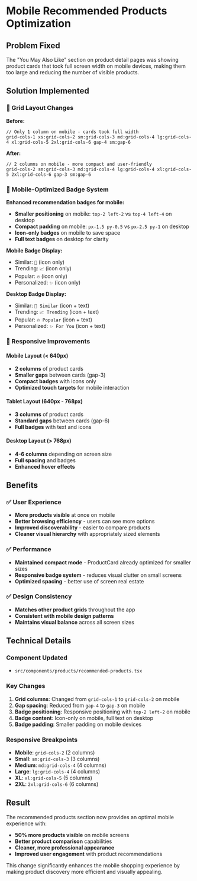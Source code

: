 # Mobile Recommended Products Optimization

## Problem Fixed
The "You May Also Like" section on product detail pages was showing product cards that took full screen width on mobile devices, making them too large and reducing the number of visible products.

## Solution Implemented

### 🔧 Grid Layout Changes
**Before:**
```tsx
// Only 1 column on mobile - cards took full width
grid-cols-1 xs:grid-cols-2 sm:grid-cols-3 md:grid-cols-4 lg:grid-cols-4 xl:grid-cols-5 2xl:grid-cols-6 gap-4 sm:gap-6
```

**After:**
```tsx
// 2 columns on mobile - more compact and user-friendly
grid-cols-2 sm:grid-cols-3 md:grid-cols-4 lg:grid-cols-4 xl:grid-cols-5 2xl:grid-cols-6 gap-3 sm:gap-6
```

### 📱 Mobile-Optimized Badge System
**Enhanced recommendation badges for mobile:**
- **Smaller positioning** on mobile: `top-2 left-2` vs `top-4 left-4` on desktop
- **Compact padding** on mobile: `px-1.5 py-0.5` vs `px-2.5 py-1` on desktop
- **Icon-only badges** on mobile to save space
- **Full text badges** on desktop for clarity

**Mobile Badge Display:**
- Similar: `🔗` (icon only)
- Trending: `📈` (icon only)  
- Popular: `🔥` (icon only)
- Personalized: `✨` (icon only)

**Desktop Badge Display:**
- Similar: `🔗 Similar` (icon + text)
- Trending: `📈 Trending` (icon + text)
- Popular: `🔥 Popular` (icon + text)
- Personalized: `✨ For You` (icon + text)

### 🎯 Responsive Improvements

#### Mobile Layout (< 640px)
- **2 columns** of product cards
- **Smaller gaps** between cards (gap-3)
- **Compact badges** with icons only
- **Optimized touch targets** for mobile interaction

#### Tablet Layout (640px - 768px)
- **3 columns** of product cards
- **Standard gaps** between cards (gap-6)
- **Full badges** with text and icons

#### Desktop Layout (> 768px)
- **4-6 columns** depending on screen size
- **Full spacing** and badges
- **Enhanced hover effects**

## Benefits

### ✅ User Experience
- **More products visible** at once on mobile
- **Better browsing efficiency** - users can see more options
- **Improved discoverability** - easier to compare products
- **Cleaner visual hierarchy** with appropriately sized elements

### ✅ Performance
- **Maintained compact mode** - ProductCard already optimized for smaller sizes
- **Responsive badge system** - reduces visual clutter on small screens
- **Optimized spacing** - better use of screen real estate

### ✅ Design Consistency
- **Matches other product grids** throughout the app
- **Consistent with mobile design patterns**
- **Maintains visual balance** across all screen sizes

## Technical Details

### Component Updated
- `src/components/products/recommended-products.tsx`

### Key Changes
1. **Grid columns**: Changed from `grid-cols-1` to `grid-cols-2` on mobile
2. **Gap spacing**: Reduced from `gap-4` to `gap-3` on mobile
3. **Badge positioning**: Responsive positioning with `top-2 left-2` on mobile
4. **Badge content**: Icon-only on mobile, full text on desktop
5. **Badge padding**: Smaller padding on mobile devices

### Responsive Breakpoints
- **Mobile**: `grid-cols-2` (2 columns)
- **Small**: `sm:grid-cols-3` (3 columns)
- **Medium**: `md:grid-cols-4` (4 columns)
- **Large**: `lg:grid-cols-4` (4 columns)
- **XL**: `xl:grid-cols-5` (5 columns)
- **2XL**: `2xl:grid-cols-6` (6 columns)

## Result
The recommended products section now provides an optimal mobile experience with:
- **50% more products visible** on mobile screens
- **Better product comparison** capabilities
- **Cleaner, more professional appearance**
- **Improved user engagement** with product recommendations

This change significantly enhances the mobile shopping experience by making product discovery more efficient and visually appealing.